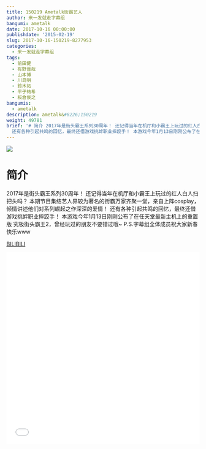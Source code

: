 ```yaml
---
title: 150219 Ametalk街霸艺人
author: 来一发就走字幕组
bangumi: ametalk
date: 2017-10-16 00:00:00
publishdate: '2015-02-19'
slug: 2017-10-16-150219-8277953
categories:
  - 来一发就走字幕组
tags:
  - 前田健
  - 有野晋哉
  - 山本博
  - 川島明
  - 鈴木拓
  - 平子祐希
  - 板倉俊之
bangumis:
  - ametalk
description: ametalk&#8226;150219
weight: 49781
brief: '# 简介 2017年是街头霸王系列30周年！ 还记得当年在机厅和小霸王上玩过的红人白人扫把头吗？ 本期节目集结艺人界较为著名的街霸万家齐聚一堂，亲自上阵cosplay，倾情讲述他们对系列崛起之作深深的爱情！
  还有各种引起共鸣的回忆，最终还借游戏挑衅职业摔跤手！ 本游戏今年1月13日刚刚公布了在任天堂最新主机上的重置版 究极街头霸王2，曾经玩过的朋友不要错过哦~ P.S.字幕组全体成员祝大家新春快乐www'
---
```


![](https://i.imgur.com/auIff0O.jpg)

# 简介  
2017年是街头霸王系列30周年！
还记得当年在机厅和小霸王上玩过的红人白人扫把头吗？
本期节目集结艺人界较为著名的街霸万家齐聚一堂，亲自上阵cosplay，倾情讲述他们对系列崛起之作深深的爱情！
还有各种引起共鸣的回忆，最终还借游戏挑衅职业摔跤手！
本游戏今年1月13日刚刚公布了在任天堂最新主机上的重置版 究极街头霸王2，曾经玩过的朋友不要错过哦~ P.S.字幕组全体成员祝大家新春快乐www 


  [BILIBILI](https://www.bilibili.com/video/av8277953/)


<div class="vcontainer">  <iframe class='video' src="//www.bilibili.com/blackboard/player.html?aid=8277953" width="100%" height="500" frameborder="0" allowfullscreen="allowfullscreen"></iframe></div>

